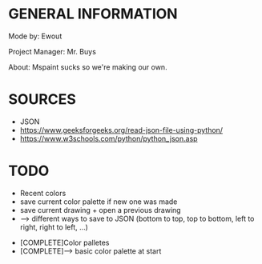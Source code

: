 # GENERAL INFORMATION # 
Mode by: Ewout

Project Manager: Mr. Buys

About: Mspaint sucks so we're making our own.
 
 # SOURCES #
- JSON
- https://www.geeksforgeeks.org/read-json-file-using-python/
- https://www.w3schools.com/python/python_json.asp
# TODO #
- Recent colors
- save current color palette if new one was made
- save current drawing + open a previous drawing
- --> different ways to save to JSON (bottom to top, top to bottom, left to right, right to left, ...)
+ [COMPLETE]Color palletes
+ [COMPLETE]--> basic color palette at start